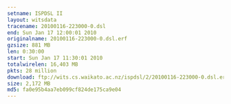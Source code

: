 ```yaml
---
setname: ISPDSL II
layout: witsdata
tracename: 20100116-223000-0.dsl
end: Sun Jan 17 12:00:01 2010
originalname: 20100116-223000-0.dsl.erf
gzsize: 881 MB
len: 0:30:00
start: Sun Jan 17 11:30:01 2010
totalwirelen: 16,403 MB
pkts: 28 million
download: ftp://wits.cs.waikato.ac.nz/ispdsl/2/20100116-223000-0.dsl.erf.gz
size: 2,172 MB
md5: fa0e95b4aa7eb099cf824de175ca9e04
---
```

